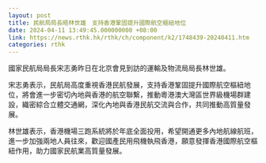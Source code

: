 ```yaml
---
layout: post
title: 民航局局長晤林世雄　支持香港鞏固提升國際航空樞紐地位
date: 2024-04-11 13:49:45.000000000 +08:00
link: https://news.rthk.hk/rthk/ch/component/k2/1748439-20240411.htm
categories: rthk
---
```


國家民航局局長宋志勇昨日在北京會見到訪的運輸及物流局局長林世雄。

宋志勇表示，民航局高度重視香港民航發展，支持香港鞏固提升國際航空樞紐地位，將會進一步密切內地與香港的航空聯繫，推動粵港澳大灣區世界級機場群建設，織密綜合立體交通網，深化內地與香港民航交流與合作，共同推動高質量發展。

林世雄表示，香港機場三跑系統將於年底全面投用，希望開通更多內地航線航班，進一步加強兩地人員往來，歡迎國產民用飛機執飛香港，願意發揮香港國際航空樞紐作用，助力國家民航業高質量發展。
